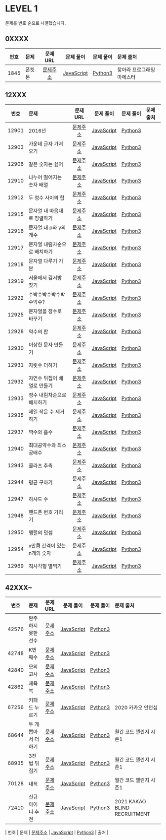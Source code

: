 # LEVEL 1

문제를 번호 순으로 나열했습니다.

## 0XXXX

| 번호 | 문제   |                              문제 URL                               |           문제 풀이            |          문제 풀이          | 문제 출처                  |
| :--: | :----- | :-----------------------------------------------------------------: | :----------------------------: | :-------------------------: | :------------------------- |
| 1845 | 폰켓몬 | [문제주소](https://programmers.co.kr/learn/courses/30/lessons/1845) | [JavaScript](./1845-폰켓몬.js) | [Python3](./1845-폰켓몬.py) | 찾아라 프로그래밍 마에스터 |

## 12XXX

| 번호  | 문제                         |                               문제 URL                               |                       문제 풀이                       |                     문제 풀이                      | 문제 출처 |
| :---: | :--------------------------- | :------------------------------------------------------------------: | :---------------------------------------------------: | :------------------------------------------------: | :-------- |
| 12901 | 2016년                       | [문제주소](https://programmers.co.kr/learn/courses/30/lessons/12901) |            [JavaScript](./12901-2016년.js)            |            [Python3](./12901-2016년.py)            |
| 12903 | 가운데 글자 가져오기         | [문제주소](https://programmers.co.kr/learn/courses/30/lessons/12903) |     [JavaScript](./12903-가운데_글자_가져오기.js)     |     [Python3](./12903-가운데_글자_가져오기.py)     |
| 12906 | 같은 숫자는 싫어             | [문제주소](https://programmers.co.kr/learn/courses/30/lessons/12906) |       [JavaScript](./12906-같은_숫자는_싫어.js)       |       [Python3](./12906-같은_숫자는_싫어.py)       |
| 12910 | 나누어 떨어지는 숫자 배열    | [문제주소](https://programmers.co.kr/learn/courses/30/lessons/12910) |  [JavaScript](./12910-나누어_떨어지는_숫자_배열.js)   |  [Python3](./12910-나누어_떨어지는_숫자_배열.py)   |
| 12912 | 두 정수 사이의 합            | [문제주소](https://programmers.co.kr/learn/courses/30/lessons/12912) |      [JavaScript](./12912-두_정수_사이의_합.js)       |      [Python3](./12912-두_정수_사이의_합.py)       |
| 12915 | 문자열 내 마음대로 정렬하기  | [문제주소](https://programmers.co.kr/learn/courses/30/lessons/12915) | [JavaScript](./12915-문자열_내_마음대로_정렬하기.js)  | [Python3](./12915-문자열_내_마음대로_정렬하기.py)  |           |
| 12916 | 문자열 내 p와 y의 개수       | [문제주소](https://programmers.co.kr/learn/courses/30/lessons/12916) |    [JavaScript](./12916-문자열_내_p와_y의_개수.js)    |    [Python3](./12916-문자열_내_p와_y의_개수.py)    |
| 12917 | 문자열 내림차순으로 배치하기 | [문제주소](https://programmers.co.kr/learn/courses/30/lessons/12917) | [JavaScript](./12917-문자열_내림차순으로_배치하기.js) | [Python3](./12917-문자열_내림차순으로_배치하기.py) |           |
| 12918 | 문자열 다루기 기본           | [문제주소](https://programmers.co.kr/learn/courses/30/lessons/12918) |      [JavaScript](./12918-문자열_다루기_기본.js)      |      [Python3](./12918-문자열_다루기_기본.py)      |
| 12919 | 서울에서 김서방 찾기         | [문제주소](https://programmers.co.kr/learn/courses/30/lessons/12919) |     [JavaScript](./12919-서울에서_김서방_찾기.js)     |     [Python3](./12919-서울에서_김서방_찾기.py)     |
| 12922 | 수박수박수박수박수박수?      | [문제주소](https://programmers.co.kr/learn/courses/30/lessons/12922) |    [JavaScript](./12922-수박수박수박수박수박수.js)    |    [Python3](./12922-수박수박수박수박수박수.py)    |
| 12925 | 문자열을 정수로 바꾸기       | [문제주소](https://programmers.co.kr/learn/courses/30/lessons/12925) |    [JavaScript](./12925-문자열을_정수로_바꾸기.js)    |    [Python3](./12925-문자열을_정수로_바꾸기.py)    |
| 12928 | 약수의 합                    | [문제주소](https://programmers.co.kr/learn/courses/30/lessons/12928) |          [JavaScript](./12928-약수의_합.js)           |          [Python3](./12928-약수의_합.py)           |           |
| 12930 | 이상한 문자 만들기           | [문제주소](https://programmers.co.kr/learn/courses/30/lessons/12930) |      [JavaScript](./12930-이상한_문자_만들기.js)      |      [Python3](./12930-이상한_문자_만들기.py)      |
| 12931 | 자릿수 더하기                | [문제주소](https://programmers.co.kr/learn/courses/30/lessons/12931) |        [JavaScript](./12931-자릿수_더하기.js)         |        [Python3](./12931-자릿수_더하기.py)         |
| 12932 | 자연수 뒤집어 배열로 만들기  | [문제주소](https://programmers.co.kr/learn/courses/30/lessons/12932) | [JavaScript](./12932-자연수_뒤집어_배열로_만들기.js)  | [Python3](./12932-자연수_뒤집어_배열로_만들기.py)  |           |
| 12933 | 정수 내림차순으로 배치하기   | [문제주소](https://programmers.co.kr/learn/courses/30/lessons/12933) |  [JavaScript](./12933-정수_내림차순으로_배치하기.js)  |  [Python3](./12933-정수_내림차순으로_배치하기.py)  |           |
| 12935 | 제일 작은 수 제거하기        | [문제주소](https://programmers.co.kr/learn/courses/30/lessons/12935) |    [JavaScript](./12935-제일_작은_수_제거하기.js)     |    [Python3](./12935-제일_작은_수_제거하기.py)     |
| 12937 | 짝수와 홀수                  | [문제주소](https://programmers.co.kr/learn/courses/30/lessons/12937) |         [JavaScript](./12937-짝수와_홀수.js)          |         [Python3](./12937-짝수와_홀수.py)          |
| 12940 | 최대공약수와 최소공배수      | [문제주소](https://programmers.co.kr/learn/courses/30/lessons/12940) |   [JavaScript](./12940-최대공약수와_최소공배수.js)    |   [Python3](./12940-최대공약수와_최소공배수.py)    |           |
| 12943 | 콜라츠 추측                  | [문제주소](https://programmers.co.kr/learn/courses/30/lessons/12943) |         [JavaScript](./12943-콜라츠_추측.js)          |         [Python3](./12943-콜라츠_추측.py)          |           |
| 12944 | 평균 구하기                  | [문제주소](https://programmers.co.kr/learn/courses/30/lessons/12944) |         [JavaScript](./12944-평균_구하기.js)          |         [Python3](./12944-평균_구하기.py)          |           |
| 12947 | 하샤드 수                    | [문제주소](https://programmers.co.kr/learn/courses/30/lessons/12947) |          [JavaScript](./12947-하샤드_수.js)           |          [Python3](./12947-하샤드_수.py)           |
| 12948 | 핸드폰 번호 가리기           | [문제주소](https://programmers.co.kr/learn/courses/30/lessons/12948) |      [JavaScript](./12948-핸드폰_번호_가리기.js)      |      [Python3](./12948-핸드폰_번호_가리기.py)      |
| 12950 | 행렬의 덧셈                  | [문제주소](https://programmers.co.kr/learn/courses/30/lessons/12950) |         [JavaScript](./12950-행렬의_덧셈.js)          |         [Python3](./12950-행렬의_덧셈.py)          |           |
| 12954 | x만큼 간격이 있는 n개의 숫자 | [문제주소](https://programmers.co.kr/learn/courses/30/lessons/12954) | [JavaScript](./12954-x만큼_간격이_있는_n개의_숫자.js) | [Python3](./12954-x만큼_간격이_있는_n개의_숫자.py) |
| 12969 | 직사각형 별찍기              | [문제주소](https://programmers.co.kr/learn/courses/30/lessons/12969) |       [JavaScript](./12969-직사각형_별찍기.js)        |       [Python3](./12969-직사각형_별찍기.py)        |

## 42XXX~

| 번호  | 문제                |                               문제 URL                               |                  문제 풀이                   |                 문제 풀이                 | 문제 출처                    |
| :---: | :------------------ | :------------------------------------------------------------------: | :------------------------------------------: | :---------------------------------------: | :--------------------------- |
| 42576 | 완주하지 못한 선수  | [문제주소](https://programmers.co.kr/learn/courses/30/lessons/42576) | [JavaScript](./42576-완주하지_못한_선수.js)  | [Python3](./42576-완주하지_못한_선수.py)  |
| 42748 | K번째수             | [문제주소](https://programmers.co.kr/learn/courses/30/lessons/42748) |       [JavaScript](./42748-K번째수.js)       |       [Python3](./42748-K번째수.py)       |
| 42840 | 모의고사            | [문제주소](https://programmers.co.kr/learn/courses/30/lessons/42840) |      [JavaScript](./42840-모의고사.js)       |      [Python3](./42840-모의고사.py)       |
| 42862 | 체육복              | [문제주소](https://programmers.co.kr/learn/courses/30/lessons/42862) |       [JavaScript](./42862-체육복.js)        |       [Python3](./42862-체육복.py)        |                              |
| 67256 | 키패드 누르기       | [문제주소](https://programmers.co.kr/learn/courses/30/lessons/67256) |    [JavaScript](./67256-키패드_누르기.js)    |    [Python3](./67256-키패드_누르기.py)    | 2020 카카오 인턴십           |
| 68644 | 두 개 뽑아서 더하기 | [문제주소](https://programmers.co.kr/learn/courses/30/lessons/68644) | [JavaScript](./68644-두_개_뽑아서_더하기.js) | [Python3](./68644-두_개_뽑아서_더하기.py) | 월간 코드 챌린지 시즌1       |
| 68935 | 3진법 뒤집기        | [문제주소](https://programmers.co.kr/learn/courses/30/lessons/68935) |    [JavaScript](./68935-3진법_뒤집기.js)     |    [Python3](./68935-3진법_뒤집기.py)     | 월간 코드 챌린지 시즌1       |
| 70128 | 내적                | [문제주소](https://programmers.co.kr/learn/courses/30/lessons/70128) |        [JavaScript](./70128-내적.js)         |        [Python3](./70128-내적.py)         | 월간 코드 챌린지 시즌1       |
| 72410 | 신규 아이디 추천    | [문제주소](https://programmers.co.kr/learn/courses/30/lessons/72410) |  [JavaScript](./72410-신규_아이디_추천.js)   |  [Python3](./72410-신규_아이디_추천.py)   | 2021 KAKAO BLIND RECRUITMENT |

| 번호 | 문제 | [문제주소]() | [JavaScript](./.js) | [Python3](./.py) | 출처 |
